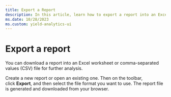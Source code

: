 ```yaml
---
title: Export a Report
description: In this article, learn how to export a report into an Excel worksheet or comma-separated values (CSV) file.
ms.date: 10/28/2023
ms.custom: yield-analytics-ui
---
```


# Export a report

You can download a report into an Excel worksheet or comma-separated values (CSV) file for further analysis.

Create a new report or open an existing one. Then on the toolbar, click **Export**, and then select the file format you want to use. The report file is generated and downloaded from your browser.
